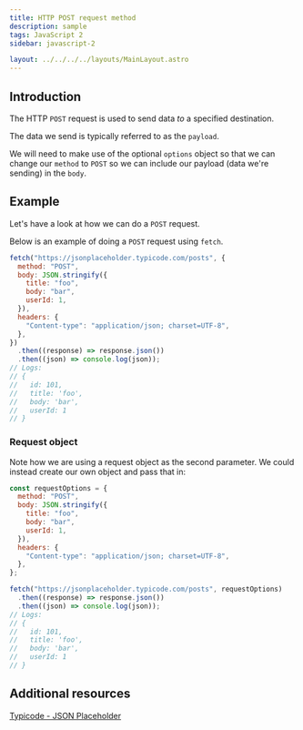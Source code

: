 ```yaml
---
title: HTTP POST request method
description: sample
tags: JavaScript 2
sidebar: javascript-2

layout: ../../../../layouts/MainLayout.astro
---
```


## Introduction

The HTTP `POST` request is used to send data _to_ a specified destination.

The data we send is typically referred to as the `payload`.

We will need to make use of the optional `options` object so that we can change our `method` to `POST` so we can include our payload (data we're sending) in the `body`.

## Example

Let's have a look at how we can do a `POST` request.

Below is an example of doing a `POST` request using `fetch`.

```js
fetch("https://jsonplaceholder.typicode.com/posts", {
  method: "POST",
  body: JSON.stringify({
    title: "foo",
    body: "bar",
    userId: 1,
  }),
  headers: {
    "Content-type": "application/json; charset=UTF-8",
  },
})
  .then((response) => response.json())
  .then((json) => console.log(json));
// Logs:
// {
//   id: 101,
//   title: 'foo',
//   body: 'bar',
//   userId: 1
// }
```

### Request object

Note how we are using a request object as the second parameter. We could instead create our own object and pass that in:

```js
const requestOptions = {
  method: "POST",
  body: JSON.stringify({
    title: "foo",
    body: "bar",
    userId: 1,
  }),
  headers: {
    "Content-type": "application/json; charset=UTF-8",
  },
};

fetch("https://jsonplaceholder.typicode.com/posts", requestOptions)
  .then((response) => response.json())
  .then((json) => console.log(json));
// Logs:
// {
//   id: 101,
//   title: 'foo',
//   body: 'bar',
//   userId: 1
// }
```

## Additional resources

[Typicode - JSON Placeholder](https://jsonplaceholder.typicode.com/guide/)
